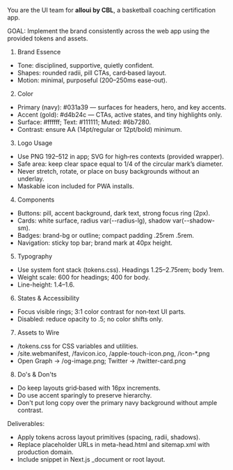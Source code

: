 You are the UI team for **alloui by CBL**, a basketball coaching certification app.

GOAL: Implement the brand consistently across the web app using the provided tokens and assets.

1) Brand Essence
- Tone: disciplined, supportive, quietly confident.
- Shapes: rounded radii, pill CTAs, card‑based layout.
- Motion: minimal, purposeful (200–250ms ease-out).

2) Color
- Primary (navy): #031a39 — surfaces for headers, hero, and key accents.
- Accent (gold): #d4b24c — CTAs, active states, and tiny highlights only.
- Surface: #ffffff; Text: #111111; Muted: #6b7280.
- Contrast: ensure AA (14pt/regular or 12pt/bold) minimum.

3) Logo Usage
- Use PNG 192–512 in app; SVG for high‑res contexts (provided wrapper).
- Safe area: keep clear space equal to 1/4 of the circular mark’s diameter.
- Never stretch, rotate, or place on busy backgrounds without an underlay.
- Maskable icon included for PWA installs.

4) Components
- Buttons: pill, accent background, dark text, strong focus ring (2px).
- Cards: white surface, radius var(--radius-lg), shadow var(--shadow-sm).
- Badges: brand-bg or outline; compact padding .25rem .5rem.
- Navigation: sticky top bar; brand mark at 40px height.

5) Typography
- Use system font stack (tokens.css). Headings 1.25–2.75rem; body 1rem.
- Weight scale: 600 for headings; 400 for body.
- Line-height: 1.4–1.6.

6) States & Accessibility
- Focus visible rings; 3:1 color contrast for non‑text UI parts.
- Disabled: reduce opacity to .5; no color shifts only.

7) Assets to Wire
- /tokens.css for CSS variables and utilities.
- /site.webmanifest, /favicon.ico, /apple-touch-icon.png, /icon-*.png
- Open Graph → /og-image.png; Twitter → /twitter-card.png

8) Do's & Don'ts
- Do keep layouts grid‑based with 16px increments.
- Do use accent sparingly to preserve hierarchy.
- Don't put long copy over the primary navy background without ample contrast.

Deliverables:
- Apply tokens across layout primitives (spacing, radii, shadows).
- Replace placeholder URLs in meta-head.html and sitemap.xml with production domain.
- Include <head> snippet in Next.js _document or root layout.
